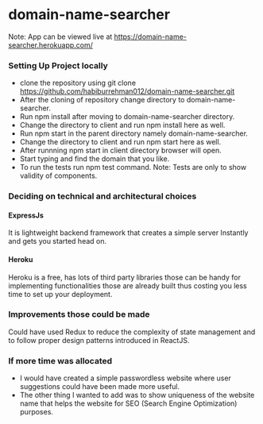 # domain-name-searcher
Note: App can be viewed live at https://domain-name-searcher.herokuapp.com/

### Setting Up Project locally
 - clone the repository using git clone https://github.com/habiburrehman012/domain-name-searcher.git
- After the cloning of repository change directory to domain-name-searcher.
- Run npm install after moving to domain-name-searcher directory.
- Change the directory to client and run npm install here as well.
- Run npm start in the parent directory namely domain-name-searcher.
- Change the directory to client and run npm start here as well.
- After runnning npm start in client directory browser will open.
- Start typing and find the domain that you like.
- To run the tests run npm test command. Note: Tests are only to show validity of components.

### Deciding on technical and architectural choices
#### ExpressJs
 It is lightweight backend framework that creates a simple server Instantly and gets you started head on.
#### Heroku
  Heroku is a free, has lots of third party libraries those can be handy for implementing functionalities those are
  already built thus costing you less time to set up your deployment.

### Improvements those could be made
  Could have used Redux to reduce the complexity of state management and to follow proper design patterns introduced in
  ReactJS.

### If more time was allocated
- I would have created a simple passwordless website where user suggestions could have been made more useful. 
- The other thing I wanted to add was to show uniqueness of the website name that helps the website for SEO (Search Engine Optimization) purposes.
